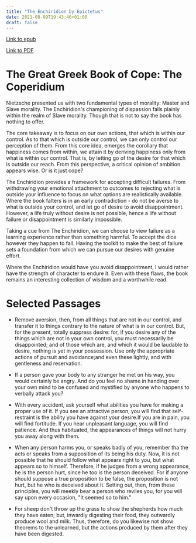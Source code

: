 ```yaml
---
title: "The Enchiridion by Epictetus"
date: 2021-08-09T19:43:46+01:00
draft: false
---
```


[Link to epub](/books/the_enchiridion.epub)

[Link to PDF](/books/the_enchiridion.pdf)

# The Great Greek Book of Cope: The Coperidium

Nietzsche presented us with two fundamental types of morality: Master and Slave morality. The Enchiridion's championing
of dispassion falls plainly within the realm of Slave morality. Though that is not to say the book has nothing to offer.

The core takeaway is to focus on our own actions, that which is within our control. As to that which is outside our control, we can only control our perception of them. From this core idea, emerges the corollary that happiness comes
from within, we attain it by deriving happiness only from what is within our control. That is, by letting go of the desire for that which is outside our reach. From this perspective, a critical opinion of ambition appears wise. Or is it just cope?

The Enchiridion provides a framework for accepting difficult failures. From withdrawing your emotional attachment to outcomes to rejecting what is outside your influence to focus on what options are realistically available. Where the book falters is in an early contradiction - do not be averse to what is outside your control, and let go of desire to avoid disappointment. However, a life truly without desire is not possible, hence a life without failure or disappointment is similarly impossible.

Taking a cue from The Enchiridion, we can choose to view failure as a learning experience rather than something harmful.
To accept the dice however they happen to fall. Having the toolkit to make the best of failure sets a foundation
from which we can pursue our desires with genuine effort.

Where the Enchiridion would have you avoid disappointment, I would rather have the strength of character to endure it. Even with these
flaws, the book remains an interesting collection of wisdom and a worthwhile read.


# Selected Passages

* Remove aversion, then, from all things that are not in our control, and transfer it to things contrary to the nature of what is in our control. But, for the present, totally suppress desire: for, if you desire any of the things which are not in your own control, you must necessarily be disappointed; and of those which are, and which it would be laudable to desire, nothing is yet in your possession. Use only the appropriate actions of pursuit and avoidance;and even these lightly, and with gentleness and reservation.

* If a person gave your body to any stranger he met on his way, you would certainly be angry. And do you feel no shame in handing over your own mind to be confused and mystified by anyone who happens to verbally attack you?

* With every accident, ask yourself what abilities you have for making a proper use of it. If you see an attractive person, you will find that self-restraint is the ability you have against your desire.If you are in pain, you will find fortitude. If you hear unpleasant language, you will find patience. And thus habituated, the appearances of things will not hurry you away along with them.

* When any person harms you, or speaks badly of you, remember tha the acts or speaks from a supposition of its being his duty. Now, it is not possible that he should follow what appears right to you, but what appears so to himself. Therefore, if he judges from a wrong appearance, he is the person hurt, since he too is the person deceived. For if anyone should suppose a true proposition to be false, the proposition is not hurt, but he who is deceived about it. Setting out, then, from these principles, you will meekly bear a person who reviles you, for you will say upon every occasion, "It seemed so to him."

* For sheep don't throw up the grass to show the shepherds how much they have eaten; but, inwardly digesting their food, they outwardly produce wool and milk. Thus, therefore, do you likewise not show theorems to the unlearned, but the actions produced by them after they have been digested.

